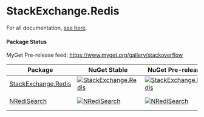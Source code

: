 StackExchange.Redis
===================

For all documentation, [see here](https://stackexchange.github.io/StackExchange.Redis/).

#### Package Status

MyGet Pre-release feed: https://www.myget.org/gallery/stackoverflow

| Package | NuGet Stable | NuGet Pre-release | Downloads | MyGet |
| ------- | ------------ | ----------------- | --------- | ----- |
| [StackExchange.Redis](https://www.nuget.org/packages/StackExchange.Redis/) | [![StackExchange.Redis](https://img.shields.io/nuget/v/StackExchange.Redis.svg)](https://www.nuget.org/packages/StackExchange.Redis/) | [![StackExchange.Redis](https://img.shields.io/nuget/vpre/StackExchange.Redis.svg)](https://www.nuget.org/packages/StackExchange.Redis/) | [![StackExchange.Redis](https://img.shields.io/nuget/dt/StackExchange.Redis.svg)](https://www.nuget.org/packages/StackExchange.Redis/) | [![StackExchange.Redis MyGet](https://img.shields.io/myget/stackoverflow/vpre/StackExchange.Redis.svg)](https://www.myget.org/feed/stackoverflow/package/nuget/StackExchange.Redis) |
| [NRediSearch](https://www.nuget.org/packages/NRediSearch/) | [![NRediSearch](https://img.shields.io/nuget/v/NRediSearch.svg)](https://www.nuget.org/packages/NRediSearch/) | [![NRediSearch](https://img.shields.io/nuget/vpre/NRediSearch.svg)](https://www.nuget.org/packages/NRediSearch/) | [![NRediSearch](https://img.shields.io/nuget/dt/NRediSearch.svg)](https://www.nuget.org/packages/NRediSearch/) | [![NRediSearch MyGet](https://img.shields.io/myget/stackoverflow/vpre/NRediSearch.svg)](https://www.myget.org/feed/stackoverflow/package/nuget/NRediSearch) |